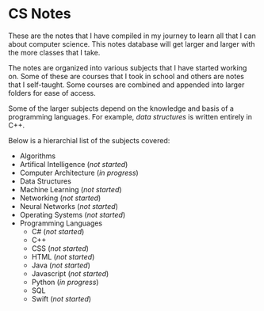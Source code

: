 # CS Notes

These are the notes that I have compiled in my journey to learn all that I can about computer science.  This notes database will get larger and larger with the more classes that I take.

The notes are organized into various subjects that I have started working on.  Some of these are courses that I took in school and others are notes that I self-taught.  Some courses are combined and appended into larger folders for ease of access.

Some of the larger subjects depend on the knowledge and basis of a programming languages.  For example, *data structures* is written entirely in C++.

Below is a hierarchial list of the subjects covered:
* Algorithms
* Artifical Intelligence (*not started*)
* Computer Architecture (*in progress*)
* Data Structures
* Machine Learning (*not started*)
* Networking (*not started*)
* Neural Networks (*not started*)
* Operating Systems (*not started*)
* Programming Languages
	* C# (*not started*)
	* C++
	* CSS (*not started*)
	* HTML (*not started*)
	* Java (*not started*)
	* Javascript (*not started*)
	* Python (*in progress*)
	* SQL
	* Swift (*not started*)
